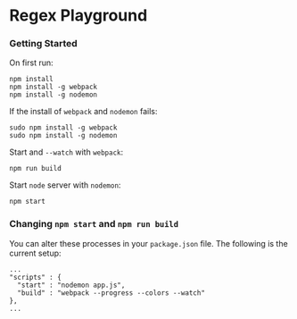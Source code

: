# Regex Playground

### Getting Started

On first run:

```
npm install
npm install -g webpack
npm install -g nodemon
```

If the install of `webpack` and `nodemon` fails:

```
sudo npm install -g webpack
sudo npm install -g nodemon
```

Start and `--watch` with `webpack`:

```
npm run build
```

Start `node` server with `nodemon`:

```
npm start
```

### Changing `npm start` and `npm run build`

You can alter these processes in your `package.json` file. The following is the current setup:

```
...
"scripts" : {
  "start" : "nodemon app.js",
  "build" : "webpack --progress --colors --watch"
},
...
```
